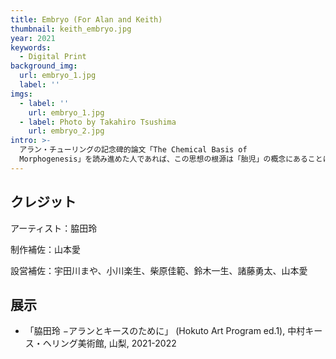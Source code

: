 ```yaml
---
title: Embryo (For Alan and Keith)
thumbnail: keith_embryo.jpg
year: 2021
keywords:
  - Digital Print
background_img:
  url: embryo_1.jpg
  label: ''
imgs:
  - label: ''
    url: embryo_1.jpg
  - label: Photo by Takahiro Tsushima
    url: embryo_2.jpg
intro: >-
  アラン・チューリングの記念碑的論文「The Chemical Basis of
  Morphogenesis」を読み進めた人であれば、この思想の根源は「胎児」の概念にあることに気が付くはずです。
---
```




## クレジット

アーティスト：脇田玲

制作補佐：山本愛

設営補佐：宇田川まや、小川楽生、柴原佳範、鈴木一生、諸藤勇太、山本愛

## 展示

- 「脇田玲 −アランとキースのために」 (Hokuto Art Program ed.1), 中村キース・ヘリング美術館, 山梨, 2021-2022
